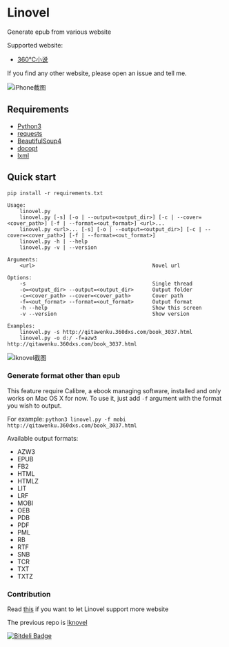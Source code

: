 # Linovel

Generate epub from various website

Supported website:

- [360℃小说](http://www.360dxs.com)

 If you find any other website, please open an issue and tell me.

![iPhone截图][image-1]

## Requirements

- [Python3][1]
- [requests][2]
- [BeautifulSoup4][3]
- [docopt][4]
- [lxml][5]

## Quick start
`pip install -r requirements.txt`

	Usage:
	    linovel.py
	    linovel.py [-s] [-o | --output=<output_dir>] [-c | --cover=<cover_path>] [-f | --format=<out_format>] <url>...
	    linovel.py <url>... [-s] [-o | --output=<output_dir>] [-c | --cover=<cover_path>] [-f | --format=<out_format>]
	    linovel.py -h | --help
	    linovel.py -v | --version
	
	Arguments:
	    <url>                                      Novel url
	
	Options:
	    -s                                         Single thread
	    -o=<output_dir> --output=<output_dir>      Output folder
	    -c=<cover_path> --cover=<cover_path>       Cover path
	    -f=<out_format> --format=<out_format>      Output format
	    -h --help                                  Show this screen
	    -v --version                               Show version
	
	Examples:
	    linovel.py -s http://qitawenku.360dxs.com/book_3037.html
	    linovel.py -o d:/ -f=azw3 http://qitawenku.360dxs.com/book_3037.html
![lknovel截图][image-2]

### Generate format other than epub
This feature require Calibre, a ebook managing software, installed and only works on Mac OS X for now. To use it, just add `-f` argument with the format you wish to output.

For example:
`python3 linovel.py -f mobi http://qitawenku.360dxs.com/book_3037.html`

Available output formats:
* AZW3
* EPUB
* FB2
* HTML
* HTMLZ
* LIT
* LRF
* MOBI
* OEB
* PDB
* PDF
* PML
* RB
* RTF
* SNB
* TCR
* TXT
* TXTZ

### Contribution

Read [this](https://github.com/bebound/linovel/blob/master/CONTRIBUTION.md) if you want to let Linovel support more website


The previous repo is [lknovel][6]

[![Bitdeli Badge][image-3]][7]

[1]:	http://www.python.org/getit/
[2]:	http://docs.python-requests.org/en/latest/
[3]:	http://www.crummy.com/software/BeautifulSoup/
[4]:	https://github.com/docopt/docopt
[5]:	http://lxml.de
[6]:	https://github.com/bebound/lknovel
[7]:	https://bitdeli.com/free "Bitdeli Badge"

[image-1]:	https://raw.github.com/bebound/linovel/master/screenShot/total.png
[image-2]:	https://raw.github.com/bebound/linovel/master/screenShot/2.png
[image-3]:	https://d2weczhvl823v0.cloudfront.net/bebound/lknovel/trend.png
